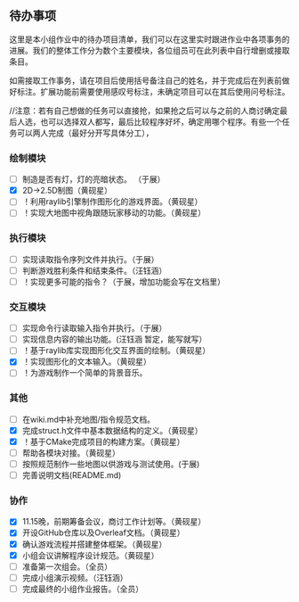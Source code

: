 ## 待办事项

这里是本小组作业中的待办项目清单，我们可以在这里实时跟进作业中各项事务的进展。我们的整体工作分为数个主要模块，各位组员可在此列表中自行增删或接取条目。

如需接取工作事务，请在项目后使用括号备注自己的姓名，并于完成后在列表前做好标注。扩展功能前需要使用感叹号标注，未确定项目可以在其后使用问号标注。

//注意：若有自己想做的任务可以直接抢，如果抢之后可以与之前的人商讨确定最后人选，也可以选择双人都写，最后比较程序好坏，确定用哪个程序。有些一个任务可以两人完成（最好分开写具体分工），
### 绘制模块

- [ ] 制造是否有灯，灯的亮暗状态。 （于展）
- [x] 2D->2.5D制图（黄砚星）
- [ ] ！利用raylib引擎制作图形化的游戏界面。（黄砚星）
- [ ] ！实现大地图中视角跟随玩家移动的功能。（黄砚星）

### 执行模块

- [ ] 实现读取指令序列文件并执行。（于展）
- [ ] 判断游戏胜利条件和结束条件。（汪钰涵）
- [ ] ！实现更多可能的指令？（于展，增加功能会写在文档里）

### 交互模块

- [ ] 实现命令行读取输入指令并执行。（于展）
- [ ] 实现信息内容的输出功能。(汪钰涵 暂定，能写就写）
- [ ] ！基于raylib库实现图形化交互界面的绘制。（黄砚星）
- [x] ！实现图形化的文本输入。（黄砚星）
- [ ] ！为游戏制作一个简单的背景音乐。

### 其他

- [ ] 在wiki.md中补充地图/指令规范文档。
- [x] 完成struct.h文件中基本数据结构的定义。（黄砚星）
- [x] ！基于CMake完成项目的构建方案。（黄砚星）
- [ ] 帮助各模块对接。（黄砚星）
- [ ] 按照规范制作一些地图以供游戏与测试使用。(于展)
- [ ] 完善说明文档(README.md)

### 协作

- [x] 11.15晚，前期筹备会议，商讨工作计划等。（黄砚星）
- [x] 开设GitHub仓库以及Overleaf文档。（黄砚星）
- [x] 确认游戏流程并搭建整体框架。（黄砚星）
- [x] 小组会议讲解程序设计规范。（黄砚星）
- [ ] 准备第一次组会。（全员）
- [ ] 完成小组演示视频。（汪钰涵）
- [ ] 完成最终的小组作业报告。（全员）
